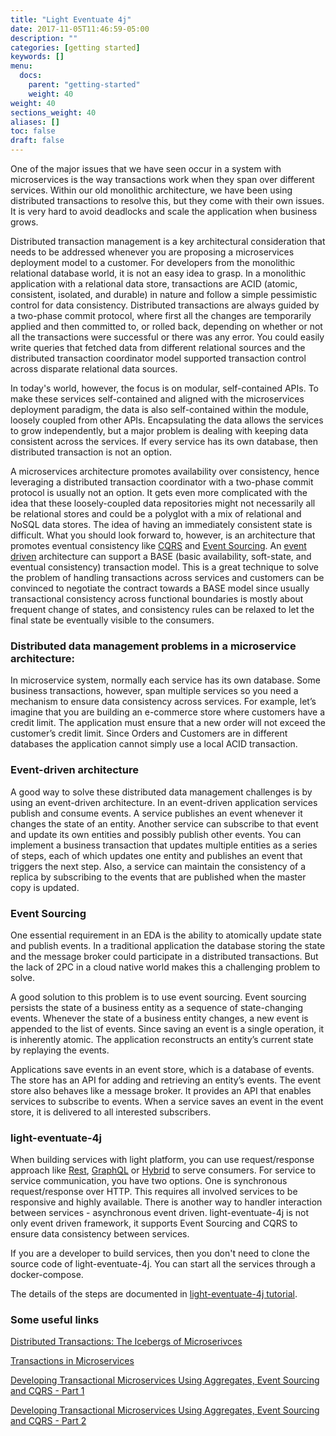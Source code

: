 ```yaml
---
title: "Light Eventuate 4j"
date: 2017-11-05T11:46:59-05:00
description: ""
categories: [getting started]
keywords: []
menu:
  docs:
    parent: "getting-started"
    weight: 40
weight: 40
sections_weight: 40
aliases: []
toc: false
draft: false
---
```


One of the major issues that we have seen occur in a system with microservices is the way transactions 
work when they span over different services. Within our old monolithic architecture, we have been using 
distributed transactions to resolve this, but they come with their own issues. It is very hard to avoid
deadlocks and scale the application when business grows. 

Distributed transaction management is a key architectural consideration that needs to be addressed whenever 
you are proposing a microservices deployment model to a customer. For developers from the monolithic 
relational database world, it is not an easy idea to grasp. In a monolithic application with a relational 
data store, transactions are ACID (atomic, consistent, isolated, and durable) in nature and follow a simple 
pessimistic control for data consistency. Distributed transactions are always guided by a two-phase commit 
protocol, where first all the changes are temporarily applied and then committed to, or rolled back, 
depending on whether or not all the transactions were successful or there was any error. You could easily 
write queries that fetched data from different relational sources and the distributed transaction coordinator 
model supported transaction control across disparate relational data sources.

In today's world, however, the focus is on modular, self-contained APIs. To make these services self-contained 
and aligned with the microservices deployment paradigm, the data is also self-contained within the module, 
loosely coupled from other APIs. Encapsulating the data allows the services to grow independently, but a major 
problem is dealing with keeping data consistent across the services. If every service has its own database,
then distributed transaction is not an option. 

A microservices architecture promotes availability over consistency, hence leveraging a distributed transaction
coordinator with a two-phase commit protocol is usually not an option. It gets even more complicated with the 
idea that these loosely-coupled data repositories might not necessarily all be relational stores and could be a 
polyglot with a mix of relational and NoSQL data stores. The idea of having an immediately consistent state 
is difficult. What you should look forward to, however, is an architecture that promotes eventual consistency 
like [CQRS][] and [Event Sourcing][]. An [event driven][] architecture can support a BASE (basic availability, 
soft-state, and eventual consistency) transaction model. This is a great technique to solve the problem of 
handling transactions across services and customers can be convinced to negotiate the contract towards a BASE 
model since usually transactional consistency across functional boundaries is mostly about frequent change of 
states, and consistency rules can be relaxed to let the final state be eventually visible to the consumers.


### Distributed data management problems in a microservice architecture:

In microservice system, normally each service has its own database. Some business transactions, 
however, span multiple services so you need a mechanism to ensure data consistency across 
services. For example, let’s imagine that you are building an e-commerce store where customers 
have a credit limit. The application must ensure that a new order will not exceed the customer’s 
credit limit. Since Orders and Customers are in different databases the application cannot simply 
use a local ACID transaction.

### Event-driven architecture

A good way to solve these distributed data management challenges is by using an event-driven 
architecture. In an event-driven application services publish and consume events. A service 
publishes an event whenever it changes the state of an entity. Another service can subscribe 
to that event and update its own entities and possibly publish other events. You can implement 
a business transaction that updates multiple entities as a series of steps, each of which 
updates one entity and publishes an event that triggers the next step. Also, a service can 
maintain the consistency of a replica by subscribing to the events that are published when 
the master copy is updated.

### Event Sourcing

One essential requirement in an EDA is the ability to atomically update state and publish events. 
In a traditional application the database storing the state and the message broker could participate 
in a distributed transactions. But the lack of 2PC in a cloud native world makes this a challenging 
problem to solve. 

A good solution to this problem is to use event sourcing. Event sourcing persists the state of 
a business entity as a sequence of state-changing events. Whenever the state of a business entity 
changes, a new event is appended to the list of events. Since saving an event is a single 
operation, it is inherently atomic. The application reconstructs an entity’s current state by 
replaying the events.

Applications save events in an event store, which is a database of events. The store has an API 
for adding and retrieving an entity’s events. The event store also behaves like a message broker. 
It provides an API that enables services to subscribe to events. When a service saves an event 
in the event store, it is delivered to all interested subscribers.

### light-eventuate-4j

When building services with light platform, you can use request/response approach
like [Rest][], [GraphQL][] or [Hybrid][] to serve consumers. For service to service
communication, you have two options. One is synchronous request/response over HTTP.
This requires all involved services to be responsive and highly available. 
There is another way to handler interaction between services - asynchronous event driven.
light-eventuate-4j is not only event driven framework, it supports Event Sourcing and
CQRS to ensure data consistency between services. 

If you are a developer to build services, then you don't need to clone the source code
of light-eventuate-4j. You can start all the services through a docker-compose. 

The details of the steps are documented in [light-eventuate-4j tutorial][]. 

### Some useful links

[Distributed Transactions: The Icebergs of Microserivces](http://www.grahamlea.com/2016/08/distributed-transactions-microservices-icebergs/)

[Transactions in Microservices](https://dzone.com/articles/transactions-in-microservices)

[Developing Transactional Microservices Using Aggregates, Event Sourcing and CQRS - Part 1](https://www.infoq.com/articles/microservices-aggregates-events-cqrs-part-1-richardson)

[Developing Transactional Microservices Using Aggregates, Event Sourcing and CQRS - Part 2](https://www.infoq.com/articles/microservices-aggregates-events-cqrs-part-2-richardson)


[light-docker]: https://github.com/networknt/light-docker
[Rest]: /style/light-rest-4j/
[GraphQL]: /style/light-graphql-4j/
[Hybrid]: /style/light-hybrid-4j/
[light-eventuate-4j tutorial]: /tutorial/eventuate/getting-started/
[CQRS]: /style/light-eventuate-4j/cqrs/
[Event Sourcing]: /style/light-eventuate-4j/event-sourcing/
[event driven]: /style/light-eventuate-4j/event-driven/

